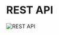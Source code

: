 # REST API
![REST API](https://github.com/ecspg/Hackathon_Aubay_2022/blob/main/01%20-%20Documentation/REST%20Architecture.png)
